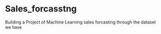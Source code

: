 # Sales_forcasstng
Building a Project of Machine Learning sales  forcasting through the dataset we have
